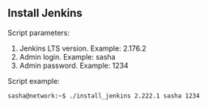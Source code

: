 ## Install Jenkins

Script parameters:
1) Jenkins LTS version. Example: 2.176.2
2) Admin login. Example: sasha
3) Admin password. Example: 1234

Script example:

```
sasha@network:~$ ./install_jenkins 2.222.1 sasha 1234
```
